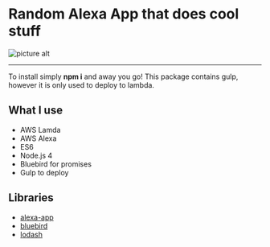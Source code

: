 # Random Alexa App that does cool stuff

![picture alt](https://cdn.meme.am/cache/instances/folder384/55167384.jpg "Alexa everywhere")

- - - -

To install simply **npm i** and away you go!  This package contains gulp, however it is only used to deploy to lambda.

## What I use

* AWS Lamda
* AWS Alexa
* ES6
* Node.js 4
* Bluebird for promises
* Gulp to deploy

## Libraries
* [alexa-app](https://github.com/matt-kruse/alexa-app)
* [bluebird](http://bluebirdjs.com/docs/getting-started.html)
* [lodash](https://lodash.com/)